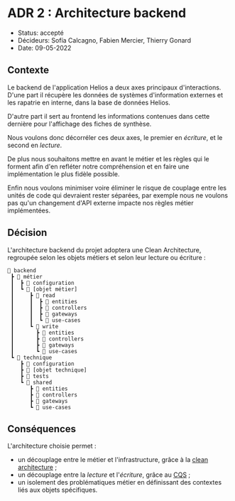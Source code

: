 # ADR 2 : Architecture backend

* Status: accepté
* Décideurs: Sofía Calcagno, Fabien Mercier, Thierry Gonard
* Date: 09-05-2022

## Contexte

Le backend de l'application Helios a deux axes principaux d'interactions. D'une part il récupère les données de systèmes d'information externes et les rapatrie en interne, dans la base de données Helios.

D'autre part il sert au frontend les informations contenues dans cette dernière pour l'affichage des fiches de synthèse.

Nous voulons donc décorréler ces deux axes, le premier en *écriture*, et le second en *lecture*.

De plus nous souhaitons mettre en avant le métier et les règles qui le forment afin d'en refléter notre compréhension et en faire une implémentation le plus fidèle possible.

Enfin nous voulons minimiser voire éliminer le risque de couplage entre les unités de code qui devraient rester séparées, par exemple nous ne voulons pas qu'un changement d'API externe impacte nos règles métier implémentées.

## Décision

L'architecture backend du projet adoptera une Clean Architecture, regroupée selon les objets métiers et selon leur lecture ou écriture :

```
📂 backend
 ┣ 📂 métier
 ┃  ┣ 📂 configuration
 ┃  ┗ 📂 [objet métier]
 ┃     ┣ 📂 read
 ┃     ┃  ┣ 📂 entities
 ┃     ┃  ┣ 📂 controllers
 ┃     ┃  ┣ 📂 gateways
 ┃     ┃  ┗ 📂 use-cases
 ┃     ┗ 📂 write
 ┃       ┣ 📂 entities
 ┃       ┣ 📂 controllers
 ┃       ┣ 📂 gateways
 ┃       ┗ 📂 use-cases
 ┗ 📂 technique
    ┣ 📂 configuration
    ┣ 📂 [objet technique]
    ┣ 📂 tests
    ┗ 📂 shared
       ┣ 📂 entities
       ┣ 📂 controllers
       ┣ 📂 gateways
       ┗ 📂 use-cases
```

## Conséquences

L'architecture choisie permet :

- un découplage entre le métier et l'infrastructure, grâce à la [clean architecture](https://blog.cleancoder.com/uncle-bob/2012/08/13/the-clean-architecture.html) ;
- un découplage entre la *lecture* et l'*écriture*, grâce au [CQS](https://martinfowler.com/bliki/CommandQuerySeparation.html) ;
- un isolement des problématiques métier en définissant des contextes liés aux objets spécifiques.
